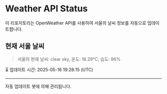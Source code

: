
# Weather API Status

이 리포지토리는 OpenWeather API를 사용하여 서울의 날씨 정보를 자동으로 업데이트합니다.

## 현재 서울 날씨
> 서울의 현재 날씨: clear sky, 온도: 16.29°C, 습도: 96%

⏳ 업데이트 시간: 2025-05-16 19:28:15 (UTC)

---
자동 업데이트 봇에 의해 관리됩니다.
